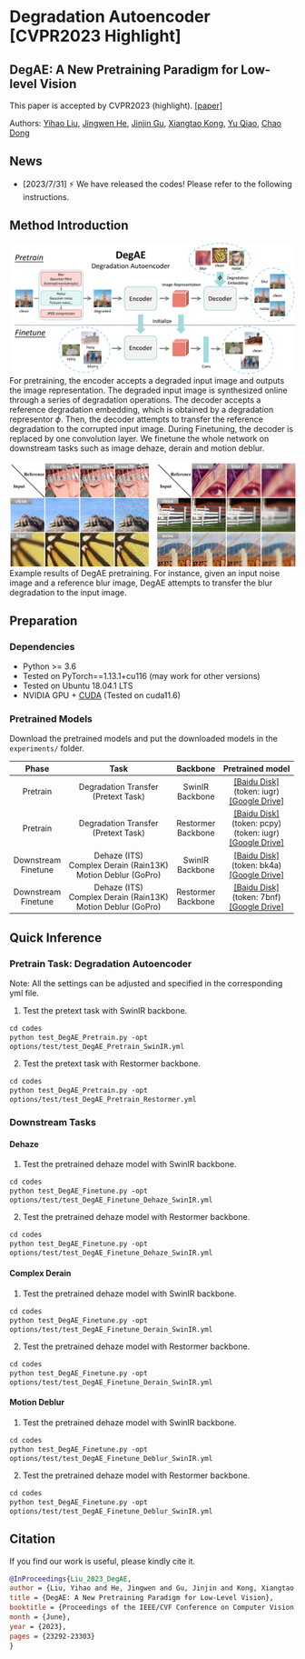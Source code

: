 
# Degradation Autoencoder [CVPR2023 Highlight]
## DegAE: A New Pretraining Paradigm for Low-level Vision
This paper is accepted by CVPR2023 (highlight).
[[paper]](https://openaccess.thecvf.com/content/CVPR2023/html/Liu_DegAE_A_New_Pretraining_Paradigm_for_Low-Level_Vision_CVPR_2023_paper.html)

Authors: [Yihao Liu](https://scholar.google.com/citations?user=WRIYcNwAAAAJ&hl=en&oi=ao), [Jingwen He](https://scholar.google.com/citations?user=GUxrycUAAAAJ&hl=en&oi=sra), [Jinjin Gu](https://scholar.google.com/citations?user=uMQ-G-QAAAAJ&hl=en&oi=sra), [Xiangtao Kong](https://scholar.google.com/citations?user=lueNzSgAAAAJ&hl=en&oi=sra), [Yu Qiao](https://scholar.google.com/citations?user=gFtI-8QAAAAJ&hl=en), [Chao Dong](https://scholar.google.com/citations?user=OSDCB0UAAAAJ&hl=en)

## News

- [2023/7/31] :zap: We have released the codes! Please refer to the following instructions.

## Method Introduction

![DegAE](DegAE.png)
For pretraining, the encoder accepts a degraded input image and outputs the image representation. The degraded input image is synthesized online through a series of degradation operations. The decoder accepts a reference degradation embedding, which is obtained by a degradation representor $\phi$. Then, the decoder attempts to transfer the reference degradation to the corrupted input image. During Finetuning, the decoder is replaced by one convolution layer. We finetune the whole network on downstream tasks such as image dehaze, derain and motion deblur.

![examples](DegAE_full.png)
Example results of DegAE pretraining. For instance, given an input noise image and a reference blur image, DegAE attempts to transfer the blur degradation to the input image.

## Preparation

### Dependencies

- Python >= 3.6
- Tested on PyTorch==1.13.1+cu116 (may work for other versions)
- Tested on Ubuntu 18.04.1 LTS
- NVIDIA GPU + [CUDA](https://developer.nvidia.com/cuda-downloads) (Tested on cuda11.6)

### Pretrained Models

Download the pretrained models and put the downloaded models in the `experiments/` folder.


|  Phase  |  Task   | Backbone | Pretrained model |
| :-----: | :-----: | :-----:  | :----:           |
| Pretrain | Degradation Transfer <br> (Pretext Task) | SwinIR <br>Backbone    | [[Baidu Disk]](https://pan.baidu.com/s/1PNIuya0zk7DgulBW8n_5Sg?pwd=iugr) <br>(token: iugr) <br> [[Google Drive]](https://drive.google.com/file/d/1oVZcYXrgi6xDLhQBWqqFAeh5CYouLjxO/view?usp=sharing)|
| Pretrain | Degradation Transfer <br> (Pretext Task) | Restormer <br>Backbone    | [[Baidu Disk]](https://pan.baidu.com/s/1LS-aIP-kg-s2fl4R0z_dfw?pwd=pcpy) <br>(token: pcpy) <br>(token: iugr) <br> [[Google Drive]](https://drive.google.com/file/d/1OPKBVsi-5Hta-FrodARe3TECIztypLLo/view?usp=sharing)|
| Downstream <br>Finetune | Dehaze (ITS) <br> Complex Derain (Rain13K) <br> Motion Deblur (GoPro)  | SwinIR <br>Backbone    | [[Baidu Disk]](https://pan.baidu.com/s/1zzqordfmiq7vn4XMvr2-9Q?pwd=bk4a)<br> (token: bk4a) <br> [[Google Drive]](https://drive.google.com/file/d/1s0p8esGoAz5seclaM7-JF6hoRWzfpYjV/view?usp=sharing)|
| Downstream <br>Finetune | Dehaze (ITS) <br> Complex Derain (Rain13K) <br> Motion Deblur (GoPro)  | Restormer <br>Backbone    | [[Baidu Disk]](https://pan.baidu.com/s/1OmbQLwyQSeADR5863Xo_3w?pwd=7bnf) <br>(token: 7bnf) <br> [[Google Drive]](https://drive.google.com/file/d/1yMl9ZkWKk73Hx0I-jxo1MDANu27MjUot/view?usp=sharing)|

## Quick Inference
### Pretrain Task: Degradation Autoencoder

Note: All the settings can be adjusted and specified in the corresponding yml file.

1. Test the pretext task with SwinIR backbone.
```
cd codes
python test_DegAE_Pretrain.py -opt options/test/test_DegAE_Pretrain_SwinIR.yml
```

2. Test the pretext task with Restormer backbone.
```
cd codes
python test_DegAE_Pretrain.py -opt options/test/test_DegAE_Pretrain_Restormer.yml
```

### Downstream Tasks
#### Dehaze
1. Test the pretrained dehaze model with SwinIR backbone.
```
cd codes
python test_DegAE_Finetune.py -opt options/test/test_DegAE_Finetune_Dehaze_SwinIR.yml
```
2. Test the pretrained dehaze model with Restormer backbone.
```
cd codes
python test_DegAE_Finetune.py -opt options/test/test_DegAE_Finetune_Dehaze_SwinIR.yml
```

#### Complex Derain
1. Test the pretrained dehaze model with SwinIR backbone.
```
cd codes
python test_DegAE_Finetune.py -opt options/test/test_DegAE_Finetune_Derain_SwinIR.yml
```
2. Test the pretrained dehaze model with Restormer backbone.
```
cd codes
python test_DegAE_Finetune.py -opt options/test/test_DegAE_Finetune_Derain_SwinIR.yml
```

#### Motion Deblur
1. Test the pretrained dehaze model with SwinIR backbone.
```
cd codes
python test_DegAE_Finetune.py -opt options/test/test_DegAE_Finetune_Deblur_SwinIR.yml
```
2. Test the pretrained dehaze model with Restormer backbone.
```
cd codes
python test_DegAE_Finetune.py -opt options/test/test_DegAE_Finetune_Deblur_SwinIR.yml
```

## Citation

If you find our work is useful, please kindly cite it.

```BibTex
@InProceedings{Liu_2023_DegAE, 
author = {Liu, Yihao and He, Jingwen and Gu, Jinjin and Kong, Xiangtao and Qiao, Yu and Dong, Chao}, 
title = {DegAE: A New Pretraining Paradigm for Low-Level Vision}, 
booktitle = {Proceedings of the IEEE/CVF Conference on Computer Vision and Pattern Recognition (CVPR)}, 
month = {June}, 
year = {2023}, 
pages = {23292-23303} 
}
```

